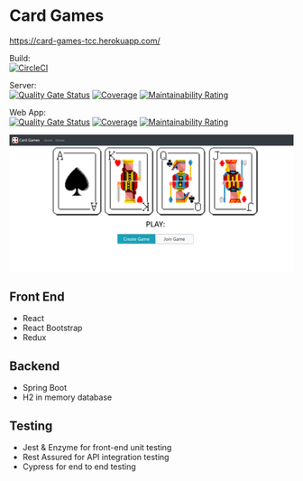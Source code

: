 # Card Games
https://card-games-tcc.herokuapp.com/

Build:  
[![CircleCI](https://circleci.com/gh/timothy-ch-cheung/card-games/tree/master.svg?style=svg)](https://app.circleci.com/pipelines/github/timothy-ch-cheung/card-games?branch=master)

Server:   
[![Quality Gate Status](https://sonarcloud.io/api/project_badges/measure?project=card-games-server&metric=alert_status)](https://sonarcloud.io/dashboard?id=card-games-server) [![Coverage](https://sonarcloud.io/api/project_badges/measure?project=card-games-server&metric=coverage)](https://sonarcloud.io/dashboard?id=card-games-server) [![Maintainability Rating](https://sonarcloud.io/api/project_badges/measure?project=card-games-server&metric=sqale_rating)](https://sonarcloud.io/dashboard?id=card-games-server)  

Web App:  
[![Quality Gate Status](https://sonarcloud.io/api/project_badges/measure?project=card-games-webapp&metric=alert_status)](https://sonarcloud.io/dashboard?id=card-games-webapp)
[![Coverage](https://sonarcloud.io/api/project_badges/measure?project=card-games-webapp&metric=coverage)](https://sonarcloud.io/dashboard?id=card-games-webapp)
[![Maintainability Rating](https://sonarcloud.io/api/project_badges/measure?project=card-games-webapp&metric=sqale_rating)](https://sonarcloud.io/dashboard?id=card-games-webapp)
  
![website screenshot](doc/webpage.png)

## Front End
- React
- React Bootstrap
- Redux

## Backend
- Spring Boot
- H2 in memory database

## Testing
- Jest & Enzyme for front-end unit testing
- Rest Assured for API integration testing
- Cypress for end to end testing
